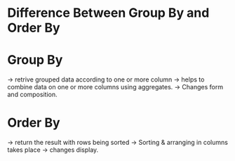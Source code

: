 <h1>Difference Between Group By and Order By<h1>

# Group By

-> retrive grouped data according to one or more column
-> helps to combine data on one or more columns using aggregates.
-> Changes form and composition.

# Order By

-> return the result with rows being sorted
-> Sorting & arranging in columns takes place
-> changes display.
